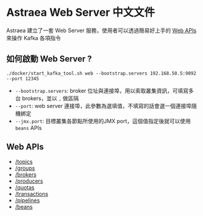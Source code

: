 Astraea Web Server 中文文件
===

Astraea 建立了一套 Web Server 服務，使用者可以透過簡易好上手的 [Web APIs](#Web-APIs) 來操作 Kafka 各項指令

## 如何啟動 Web Server ?

```shell
./docker/start_kafka_tool.sh web --bootstrap.servers 192.168.50.5:9092 --port 12345
```

- `--bootstrap.servers`: broker 位址與連接埠，用以索取叢集資訊，可填寫多台 brokers，並以 `,` 做區隔
- `--port`: web server 連接埠，此參數為選填值，不填寫的話會選一個連接埠隨機綁定
- `--jmx.port`: 目標叢集各節點所使用的JMX port，這個值指定後就可以使用 `beans` APIs

## Web APIs
- [/topics](./web_api_topics_chinese.md)
- [/groups](./web_api_groups_chinese.md)
- [/brokers](./web_api_brokers_chinese.md)
- [/producers](./web_api_producers_chinese.md)
- [/quotas](./web_api_quotas_chinese.md)
- [/transactions](./web_api_transactions_chinese.md)
- [/pipelines](./web_api_pipelines_chinese.md)
- [/beans](./web_api_beans_chinese.md)
